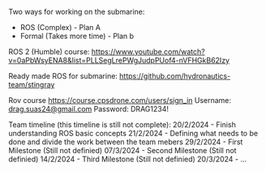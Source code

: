 Two ways for working on the submarine:
- ROS (Complex) - Plan A
- Formal (Takes more time) - Plan b



ROS 2 (Humble) course:
https://www.youtube.com/watch?v=0aPbWsyENA8&list=PLLSegLrePWgJudpPUof4-nVFHGkB62Izy  

Ready made ROS for submarine:
https://github.com/hydronautics-team/stingray  

Rov course 
https://course.cpsdrone.com/users/sign_in 
Username: drag.suas24@gmail.com 
Password: DRAG1234! 


Team timeline (this timeline is still not complete): 
20/2/2024 - Finish understanding ROS basic concepts 
21/2/2024 - Defining what needs to be done and divide the work between the team mebers 
29/2/2024 - First Milestone (Still not definied) 
07/3/2024 - Second Milestone (Still not definied) 
14/2/2024 - Third Milestone (Still not definied) 
20/3/2024 - ... 
